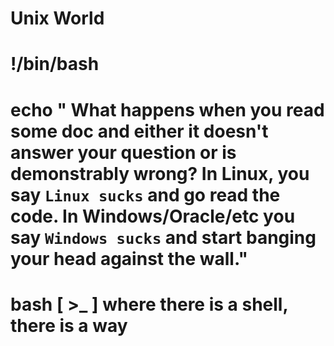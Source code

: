 # Unix World

# !/bin/bash

# echo " What happens when you read some doc and either it doesn't answer your question or is demonstrably wrong? In Linux, you say `Linux sucks` and go read the code. In Windows/Oracle/etc you say `Windows sucks` and start banging your head against the wall."


# bash [ >_ ]  where there is a shell, there is a way
